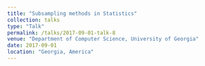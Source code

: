 ```yaml
---
title: "Subsampling methods in Statistics"
collection: talks
type: "Talk"
permalink: /talks/2017-09-01-talk-8
venue: "Department of Computer Science, University of Georgia"
date: 2017-09-01
location: "Georgia, America"
---
```



